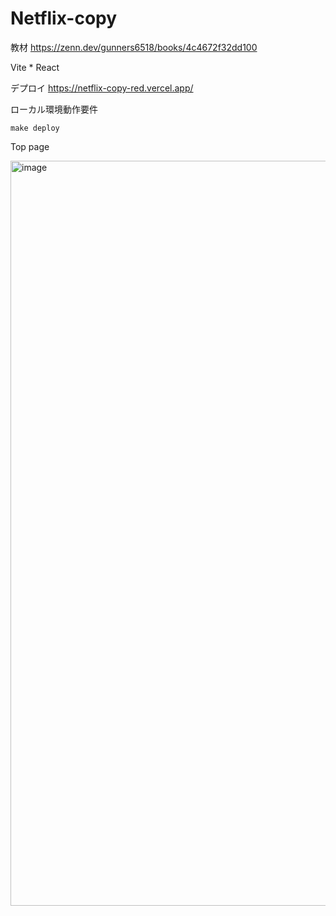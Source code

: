 # Netflix-copy

教材
https://zenn.dev/gunners6518/books/4c4672f32dd100

Vite * React

デプロイ
https://netflix-copy-red.vercel.app/

ローカル環境動作要件
```
make deploy
```

Top page

<img width="1192" alt="image" src="https://github.com/user-attachments/assets/5332ce56-cc1c-4322-8a2f-7f946b99da5a" />
